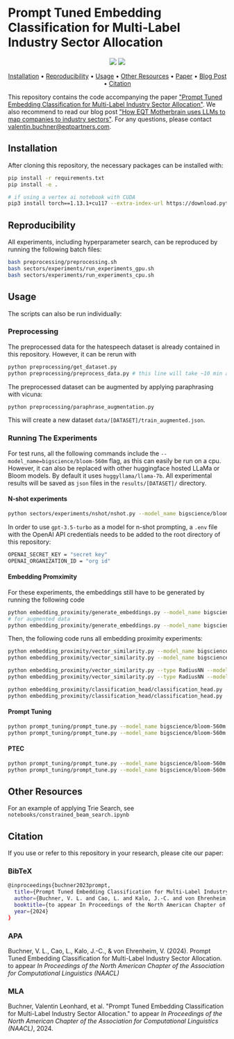# Prompt Tuned Embedding Classification for Multi-Label Industry Sector Allocation

<p align="center">
  <a href="https://arxiv.org/abs/2309.12075"><img src="https://img.shields.io/badge/arXiv-2309.12075-red.svg?style=for-the-badge"></a>
  <a href="https://medium.com/motherbrain/how-eqt-motherbrain-uses-llms-to-map-companies-to-industry-sectors-d713e7923380"><img src="https://img.shields.io/badge/Medium-%23000000.svg?&style=for-the-badge&logo=Medium&logoColor=white"></a>
</p>

<div>
<p align="center">
  <a href="#installation">Installation</a> •
  <a href="#reproducibility">Reproducibility</a> •
  <a href="#usage">Usage</a> •
  <a href="#other-resources">Other Resources</a> •
  <a href="https://arxiv.org/abs/2309.12075">Paper</a> •
  <a href="https://medium.com/motherbrain/how-eqt-motherbrain-uses-llms-to-map-companies-to-industry-sectors-d713e7923380">Blog Post</a> •
  <a href="#citation">Citation</a> 
</p>
</div>


This repository contains the code accompanying the paper ["Prompt Tuned Embedding Classification for Multi-Label Industry Sector Allocation"](https://arxiv.org/abs/2309.12075). We also recommend to read our blog post ["How EQT Motherbrain uses LLMs to map companies to industry sectors"](https://motherbrain.ai/how-eqt-motherbrain-uses-llms-to-map-companies-to-industry-sectors-d713e7923380). For any questions, please contact [valentin.buchner@eqtpartners.com](mailto:valentin.buchner@eqtpartners.com).


## Installation
After cloning this repository, the necessary packages can be installed with:
```bash
pip install -r requirements.txt
pip install -e .

# if using a vertex ai notebook with CUDA
pip3 install torch==1.13.1+cu117 --extra-index-url https://download.pytorch.org/whl/cu117 --no-cache-dir
```

## Reproducibility 
All experiments, including hyperparameter search, can be reproduced by running the following batch files:

```bash
bash preprocessing/preprocessing.sh
bash sectors/experiments/run_experiments_gpu.sh
bash sectors/experiments/run_experiments_cpu.sh
```

## Usage
The scripts can also be run individually:

### Preprocessing
The preprocessed data for the hatespeech dataset is already contained in this repository. However, it can be rerun with
```bash
python preprocessing/get_dataset.py
python preprocessing/preprocess_data.py # this line will take ~10 min as it summarizes long descriptions and keyword lists
```

The preprocessed dataset can be augmented by applying paraphrasing with vicuna:
```bash
python preprocessing/paraphrase_augmentation.py
```
This will create a new dataset `data/[DATASET]/train_augmented.json`.

### Running The Experiments
For test runs, all the following commands include the `--model_name=bigscience/bloom-560m` flag, as this can easily be run on a cpu. However, it can also be replaced with other huggingface hosted LLaMa or Bloom models. By default it uses `huggyllama/llama-7b`. All experimental results will be saved as `json` files in the `results/[DATASET]/` directory.

#### N-shot experiments
```bash
python sectors/experiments/nshot/nshot.py --model_name bigscience/bloom-560m
```

In order to use `gpt-3.5-turbo` as a model for n-shot prompting, a `.env` file with the OpenAI API credentials needs to be added to the root directory of this repository:

```bash
OPENAI_SECRET_KEY = "secret key"
OPENAI_ORGANIZATION_ID = "org id"
```

#### Embedding Promximity
For these experiments, the embeddings still have to be generated by running the following code

```bash
python embedding_proximity/generate_embeddings.py --model_name bigscience/bloom-560m
# for augmented data
python embedding_proximity/generate_embeddings.py --model_name bigscience/bloom-560m --augmented augmented
```

Then, the following code runs all embedding proximity experiments: 
```bash
python embedding_proximity/vector_similarity.py --model_name bigscience/bloom-560m
python embedding_proximity/vector_similarity.py --model_name bigscience/bloom-560m --augmented augmented

python embedding_proximity/vector_similarity.py --type RadiusNN --model_name bigscience/bloom-560m
python embedding_proximity/vector_similarity.py --type RadiusNN --model_name bigscience/bloom-560m --augmented augmented

python embedding_proximity/classification_head/classification_head.py --model_name bigscience/bloom-560m
python embedding_proximity/classification_head/classification_head.py --model_name bigscience/bloom-560m --augmented augmented
```

#### Prompt Tuning
```bash
python prompt_tuning/prompt_tune.py --model_name bigscience/bloom-560m --interrupt_threshold 0.01
python prompt_tuning/prompt_tune.py --model_name bigscience/bloom-560m --interrupt_threshold 0.01 --augmented augmented
```

#### PTEC
```bash
python prompt_tuning/prompt_tune.py --model_name bigscience/bloom-560m --head ch --scheduler exponential --interrupt_threshold 0.01
python prompt_tuning/prompt_tune.py --model_name bigscience/bloom-560m --head ch --scheduler exponential --interrupt_threshold 0.01 --augmented augmented
```

## Other Resources
For an example of applying Trie Search, see `notebooks/constrained_beam_search.ipynb`


## Citation
If you use or refer to this repository in your research, please cite our paper:

### BibTeX
```bash
@inproceedings{buchner2023prompt,
  title={Prompt Tuned Embedding Classification for Multi-Label Industry Sector Allocation},
  author={Buchner, V. L. and Cao, L. and Kalo, J.-C. and von Ehrenheim, V.},
  booktitle={to appear In Proceedings of the North American Chapter of the Association for Computational Linguistics (NAACL)},
  year={2024}
}
```

### APA
Buchner, V. L., Cao, L., Kalo, J.-C., & von Ehrenheim, V. (2024). Prompt Tuned Embedding Classification for Multi-Label Industry Sector Allocation. to appear *In Proceedings of the North American Chapter of the Association for Computational Linguistics (NAACL)*

### MLA
Buchner, Valentin Leonhard, et al. "Prompt Tuned Embedding Classification for Multi-Label Industry Sector Allocation." to appear *In Proceedings of the North American Chapter of the Association for Computational Linguistics (NAACL)*, 2024.
